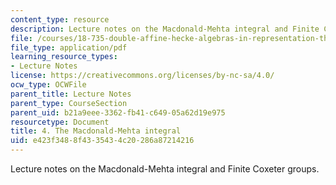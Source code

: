 ```yaml
---
content_type: resource
description: Lecture notes on the Macdonald-Mehta integral and Finite Coxeter groups.
file: /courses/18-735-double-affine-hecke-algebras-in-representation-theory-combinatorics-geometry-and-mathematical-physics-fall-2009/e423f3488f4335434c20286a87214216_MIT18_735F09_ch04.pdf
file_type: application/pdf
learning_resource_types:
- Lecture Notes
license: https://creativecommons.org/licenses/by-nc-sa/4.0/
ocw_type: OCWFile
parent_title: Lecture Notes
parent_type: CourseSection
parent_uid: b21a9eee-3362-fb41-c649-05a62d19e975
resourcetype: Document
title: 4. The Macdonald-Mehta integral
uid: e423f348-8f43-3543-4c20-286a87214216
---
```

Lecture notes on the Macdonald-Mehta integral and Finite Coxeter groups.